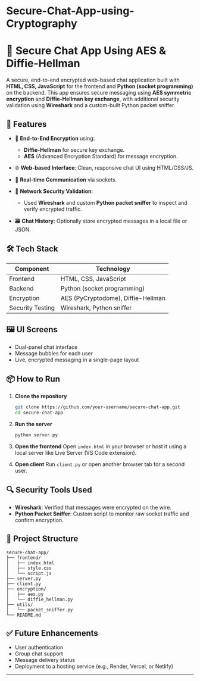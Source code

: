 # Secure-Chat-App-using-Cryptography

# 🔐 Secure Chat App Using AES & Diffie-Hellman

A secure, end-to-end encrypted web-based chat application built with **HTML, CSS, JavaScript** for the frontend and **Python (socket programming)** on the backend. This app ensures secure messaging using **AES symmetric encryption** and **Diffie-Hellman key exchange**, with additional security validation using **Wireshark** and a custom-built Python packet sniffer.

## 🚀 Features

* 🔐 **End-to-End Encryption** using:

  * **Diffie-Hellman** for secure key exchange.
  * **AES** (Advanced Encryption Standard) for message encryption.
* 🌐 **Web-based Interface**: Clean, responsive chat UI using HTML/CSS/JS.
* 🔄 **Real-time Communication** via sockets.
* 🧪 **Network Security Validation**:

  * Used **Wireshark** and custom **Python packet sniffer** to inspect and verify encrypted traffic.
* 🗃️ **Chat History**: Optionally store encrypted messages in a local file or JSON.

## 🛠️ Tech Stack

| Component        | Technology                         |
| ---------------- | ---------------------------------- |
| Frontend         | HTML, CSS, JavaScript              |
| Backend          | Python (socket programming)        |
| Encryption       | AES (PyCryptodome), Diffie-Hellman |
| Security Testing | Wireshark, Python sniffer          |

## 🖼️ UI Screens

* Dual-panel chat interface
* Message bubbles for each user
* Live, encrypted messaging in a single-page layout

## 📦 How to Run

1. **Clone the repository**

   ```bash
   git clone https://github.com/your-username/secure-chat-app.git
   cd secure-chat-app
   ```

2. **Run the server**

   ```bash
   python server.py
   ```

3. **Open the frontend**
   Open `index.html` in your browser or host it using a local server like Live Server (VS Code extension).

4. **Open client**
   Run `client.py` or open another browser tab for a second user.

## 🔍 Security Tools Used

* **Wireshark**: Verified that messages were encrypted on the wire.
* **Python Packet Sniffer**: Custom script to monitor raw socket traffic and confirm encryption.

## 📁 Project Structure

```
secure-chat-app/
├── frontend/
│   ├── index.html
│   ├── style.css
│   └── script.js
├── server.py
├── client.py
├── encryption/
│   ├── aes.py
│   └── diffie_hellman.py
├── utils/
│   └── packet_sniffer.py
└── README.md
```

## ✅ Future Enhancements

* User authentication
* Group chat support
* Message delivery status
* Deployment to a hosting service (e.g., Render, Vercel, or Netlify)

---
